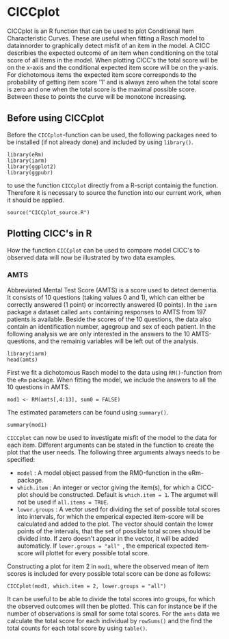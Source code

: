 # CICCplot

CICCplot is an R function that can be used to plot Conditional Item Characteristic Curves. These are useful when fitting a Rasch model to datainnorder to graphically detect misfit of an item in the model. A CICC describies the expected outcome of an item when conditioning on the total score of all items in the model. When plotting CICC's the total score will be on the x-axis and the conditional expected item score will be on the y-axis. For dichotomous items the expected item score corresponds to the probability of getting item score '1' and is always zero when the total score is zero and one when the total score is the maximal possible score. Between these to points the curve will be monotone increasing. 

## Before using CICCplot

Before the `CICCplot`-function can be used, the following packages need to be installed (if not already done) and included by using `library()`.

```
library(eRm)
library(iarm)
library(ggplot2)
library(ggpubr)
```

to use the function `CICCplot` directly from a R-script containig the function. Therefore it is necessary to source the function into our current work, when it should be applied.

```
source("CICCplot_source.R")
```

## Plotting CICC's in R

How the function `CICCplot` can be used to compare model CICC's to observed data will now be illustrated by two data examples.

### AMTS

Abbreviated Mental Test Score (AMTS) is a score used to detect dementia. It consists of 10 questions (taking values 0 and 1), which can either be correctly answered (1 point) or incorrectly answered (0 points).  In the `iarm` package a dataset called `amts` containing responses to AMTS from 197 patients is available. Beside the scores of the 10 questions, the data also contain an identification number, agegroup and sex of each patient. In the following analysis we are only interested in the answers to the 10 AMTS-questions, and the remainig variables will be left out of the analysis.

```
library(iarm)
head(amts)
```

First we fit a dichotomous Rasch model to the data using `RM()`-function from the `eRm` package. When fitting the model, we include the answers to all the 10 questions in AMTS. 

```
mod1 <- RM(amts[,4:13], sum0 = FALSE)
```

The estimated parameters can be found using `summary()`.

```
summary(mod1)
```

`CICCplot` can now be used to investigate misfit of the model to the data for each item. Different arguments can be stated in the function to create the plot that the user needs. The following three arguments always needs to be specified:

- `model` : A model object passed from the RM()-function in the eRm-package.
- `which.item` : An integer or vector giving the item(s), for which a CICC-plot should be constructed. Default is `which.item = 1`. The argumet will not be used if `all.items = TRUE`.
- `lower.groups` : A vector used for dividing the set of possible total scores into intervals, for which the emperical expected item-score will be calculated and added to the plot. The vector should contain the lower points of the intervals, that the set of possible total scores should be divided into. If zero doesn't appear in the vector, it will be added automaticly. If `lower.groups = "all" `, the emperical expected item-score will plottet for every possible total score. 

Constructing a plot for item 2 in `mod1`, where the observed mean of item scores is included for every possible total score can be done as follows:

```
CICCplot(mod1, which.item = 2, lower.groups = "all")
```

It can be useful to be able to divide the total scores into groups, for which the observed outcomes will then be plotted. This can for instance be if the number of observations is small for some total scores. For the `amts` data we calculate the total score for each individual by `rowSums()` and the find the total counts for each total score by using `table()`.

